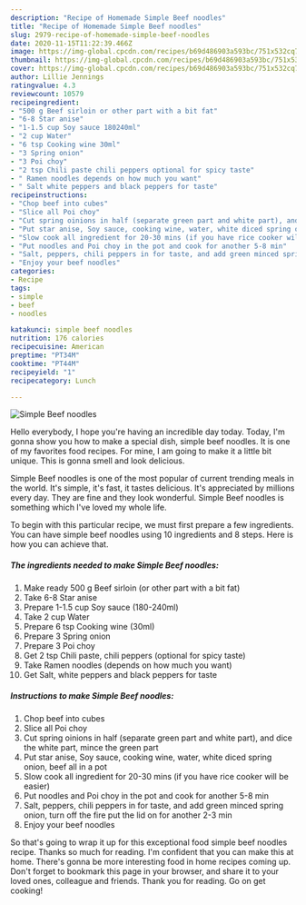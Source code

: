 ```yaml
---
description: "Recipe of Homemade Simple Beef noodles"
title: "Recipe of Homemade Simple Beef noodles"
slug: 2979-recipe-of-homemade-simple-beef-noodles
date: 2020-11-15T11:22:39.466Z
image: https://img-global.cpcdn.com/recipes/b69d486903a593bc/751x532cq70/simple-beef-noodles-recipe-main-photo.jpg
thumbnail: https://img-global.cpcdn.com/recipes/b69d486903a593bc/751x532cq70/simple-beef-noodles-recipe-main-photo.jpg
cover: https://img-global.cpcdn.com/recipes/b69d486903a593bc/751x532cq70/simple-beef-noodles-recipe-main-photo.jpg
author: Lillie Jennings
ratingvalue: 4.3
reviewcount: 10579
recipeingredient:
- "500 g Beef sirloin or other part with a bit fat"
- "6-8 Star anise"
- "1-1.5 cup Soy sauce 180240ml"
- "2 cup Water"
- "6 tsp Cooking wine 30ml"
- "3 Spring onion"
- "3 Poi choy"
- "2 tsp Chili paste chili peppers optional for spicy taste"
- " Ramen noodles depends on how much you want"
- " Salt white peppers and black peppers for taste"
recipeinstructions:
- "Chop beef into cubes"
- "Slice all Poi choy"
- "Cut spring oinions in half (separate green part and white part), and dice the white part, mince the green part"
- "Put star anise, Soy sauce, cooking wine, water, white diced spring onion, beef all in a pot"
- "Slow cook all ingredient for 20-30 mins (if you have rice cooker will be easier)"
- "Put noodles and Poi choy in the pot and cook for another 5-8 min"
- "Salt, peppers, chili peppers in for taste, and add green minced spring onion, turn off the fire put the lid on for another 2-3 min"
- "Enjoy your beef noodles"
categories:
- Recipe
tags:
- simple
- beef
- noodles

katakunci: simple beef noodles 
nutrition: 176 calories
recipecuisine: American
preptime: "PT34M"
cooktime: "PT44M"
recipeyield: "1"
recipecategory: Lunch

---
```



![Simple Beef noodles](https://img-global.cpcdn.com/recipes/b69d486903a593bc/751x532cq70/simple-beef-noodles-recipe-main-photo.jpg)

Hello everybody, I hope you're having an incredible day today. Today, I'm gonna show you how to make a special dish, simple beef noodles. It is one of my favorites food recipes. For mine, I am going to make it a little bit unique. This is gonna smell and look delicious.

Simple Beef noodles is one of the most popular of current trending meals in the world. It's simple, it's fast, it tastes delicious. It's appreciated by millions every day. They are fine and they look wonderful. Simple Beef noodles is something which I've loved my whole life.




To begin with this particular recipe, we must first prepare a few ingredients. You can have simple beef noodles using 10 ingredients and 8 steps. Here is how you can achieve that.

<!--inarticleads1-->

##### The ingredients needed to make Simple Beef noodles:

1. Make ready 500 g Beef sirloin (or other part with a bit fat)
1. Take 6-8 Star anise
1. Prepare 1-1.5 cup Soy sauce (180-240ml)
1. Take 2 cup Water
1. Prepare 6 tsp Cooking wine (30ml)
1. Prepare 3 Spring onion
1. Prepare 3 Poi choy
1. Get 2 tsp Chili paste, chili peppers (optional for spicy taste)
1. Take  Ramen noodles (depends on how much you want)
1. Get  Salt, white peppers and black peppers for taste




<!--inarticleads2-->

##### Instructions to make Simple Beef noodles:

1. Chop beef into cubes
1. Slice all Poi choy
1. Cut spring oinions in half (separate green part and white part), and dice the white part, mince the green part
1. Put star anise, Soy sauce, cooking wine, water, white diced spring onion, beef all in a pot
1. Slow cook all ingredient for 20-30 mins (if you have rice cooker will be easier)
1. Put noodles and Poi choy in the pot and cook for another 5-8 min
1. Salt, peppers, chili peppers in for taste, and add green minced spring onion, turn off the fire put the lid on for another 2-3 min
1. Enjoy your beef noodles




So that's going to wrap it up for this exceptional food simple beef noodles recipe. Thanks so much for reading. I'm confident that you can make this at home. There's gonna be more interesting food in home recipes coming up. Don't forget to bookmark this page in your browser, and share it to your loved ones, colleague and friends. Thank you for reading. Go on get cooking!
